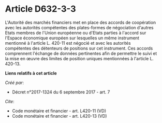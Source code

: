 # Article D632-3-3

L'Autorité des marchés financiers met en place des accords de coopération avec les autorités compétentes des plates-formes de
négociation d'autres Etats membres de l'Union européenne ou d'Etats parties à l'accord sur l'Espace économique européen sur
lesquelles un même instrument mentionné à l'article L. 420-11 est négocié et avec les autorités compétentes des détenteurs de
positions sur cet instrument. Ces accords comprennent l'échange de données pertinentes afin de permettre le suivi et la mise
en œuvre des limites de position uniques mentionnées à l'article L. 420-13.

**Liens relatifs à cet article**

_Créé par_:

  - Décret n°2017-1324 du 6 septembre 2017 - art. 7

_Cite_:

  - Code monétaire et financier - art. L420-11 (VD)
  - Code monétaire et financier - art. L420-13 (VD)
